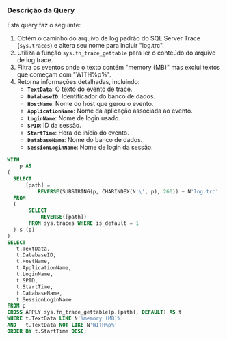 ### Descrição da Query

Esta query faz o seguinte:

1. Obtém o caminho do arquivo de log padrão do SQL Server Trace (`sys.traces`) e altera seu nome para incluir "log.trc".
2. Utiliza a função `sys.fn_trace_gettable` para ler o conteúdo do arquivo de log trace.
3. Filtra os eventos onde o texto contém "memory (MB)" mas exclui textos que começam com "WITH%p%".
4. Retorna informações detalhadas, incluindo:
   - **`TextData`**: O texto do evento de trace.
   - **`DatabaseID`**: Identificador do banco de dados.
   - **`HostName`**: Nome do host que gerou o evento.
   - **`ApplicationName`**: Nome da aplicação associada ao evento.
   - **`LoginName`**: Nome de login usado.
   - **`SPID`**: ID da sessão.
   - **`StartTime`**: Hora de início do evento.
   - **`DatabaseName`**: Nome do banco de dados.
   - **`SessionLoginName`**: Nome de login da sessão.

```SQL
WITH 
    p AS
(
  SELECT 
      [path] = 
          REVERSE(SUBSTRING(p, CHARINDEX(N'\', p), 260)) + N'log.trc'
  FROM 
  (
       SELECT 
           REVERSE([path]) 
       FROM sys.traces WHERE is_default = 1
  ) s (p)
)
SELECT 
   t.TextData,
   t.DatabaseID,
   t.HostName,
   t.ApplicationName,
   t.LoginName,
   t.SPID,
   t.StartTime,
   t.DatabaseName,
   t.SessionLoginName
FROM p 
CROSS APPLY sys.fn_trace_gettable(p.[path], DEFAULT) AS t
WHERE t.TextData LIKE N'%memory (MB)%'
AND   t.TextData NOT LIKE N'WITH%p%'
ORDER BY t.StartTime DESC;
```